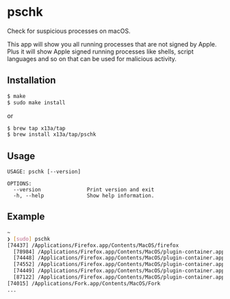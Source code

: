 # pschk

Check for suspicious processes on macOS.

This app will show you all running processes that are not signed by Apple.
Plus it will show Apple signed running processes like shells, script languages 
and so on that can be used for malicious activity.

## Installation

```sh
$ make
$ sudo make install
```
or
```sh
$ brew tap x13a/tap
$ brew install x13a/tap/pschk
```

## Usage

```text
USAGE: pschk [--version]

OPTIONS:
  --version               Print version and exit
  -h, --help              Show help information.
```

## Example

```sh
~
❯ [sudo] pschk
[74437] /Applications/Firefox.app/Contents/MacOS/firefox
  [78984] /Applications/Firefox.app/Contents/MacOS/plugin-container.app/Contents/MacOS/plugin-container
  [74448] /Applications/Firefox.app/Contents/MacOS/plugin-container.app/Contents/MacOS/plugin-container
  [74552] /Applications/Firefox.app/Contents/MacOS/plugin-container.app/Contents/MacOS/plugin-container
  [74449] /Applications/Firefox.app/Contents/MacOS/plugin-container.app/Contents/MacOS/plugin-container
  [87122] /Applications/Firefox.app/Contents/MacOS/plugin-container.app/Contents/MacOS/plugin-container
[74015] /Applications/Fork.app/Contents/MacOS/Fork
...
```
